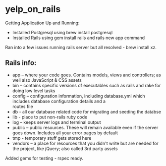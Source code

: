 # yelp_on_rails

Getting Application Up and Running:
  * Installed Postgresql using brew install postgresql
  * Installed Rails using gem install rails and rails new app command

Ran into a few issues running rails server but all resolved - brew install xz.

## Rails info:
* app – where your code goes. Contains models, views and controllers; as well also JavaScript & CSS assets
* bin – contains specific versions of executables such as rails and rake for doing low level tasks
* config – configuration information, including database.yml which includes database configuration details and a  
  routes file
* db - all our database related code for migrating and seeding the databse
* lib - place to put non-rails ruby code
* log – keeps server logs and terminal output
* public – public resources. These will remain available even if the server goes down. Includes all your error pages
  by default
* tmp - temporary stuff gets stored here
* vendors – a place for resources that you didn't write but are needed for the project, like jQuery; also called 3rd 
  party assets

Added gems for testing - rspec ready.
